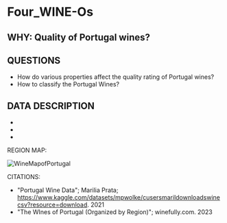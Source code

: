 # Four_WINE-Os

## WHY:  Quality of Portugal wines? 

## QUESTIONS
  * How do various properties affect the quality rating of Portugal wines? 
  * How to classify the Portugal Wines? 


## DATA DESCRIPTION
-
-
-


REGION MAP:


![WineMapofPortugal](https://user-images.githubusercontent.com/14171474/234731441-6d4f7538-121a-4f90-848f-42fa3d7b3226.png)




CITATIONS: 
- "Portugal Wine Data"; Marilia Prata; https://www.kaggle.com/datasets/mpwolke/cusersmarildownloadswinecsv?resource=download. 2021
- "The WInes of Portugal (Organized by Region)"; winefully.com. 2023
